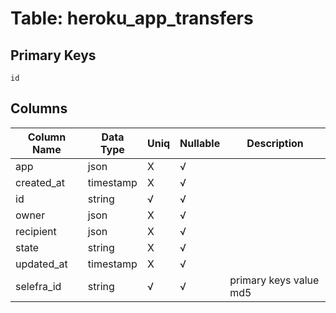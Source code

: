 # Table: heroku_app_transfers

## Primary Keys 

```
id
```


## Columns 

|  Column Name   |  Data Type  | Uniq | Nullable | Description | 
|  ----  | ----  | ----  | ----  | ---- | 
| app | json | X | √ |  | 
| created_at | timestamp | X | √ |  | 
| id | string | √ | √ |  | 
| owner | json | X | √ |  | 
| recipient | json | X | √ |  | 
| state | string | X | √ |  | 
| updated_at | timestamp | X | √ |  | 
| selefra_id | string | √ | √ | primary keys value md5 | 



